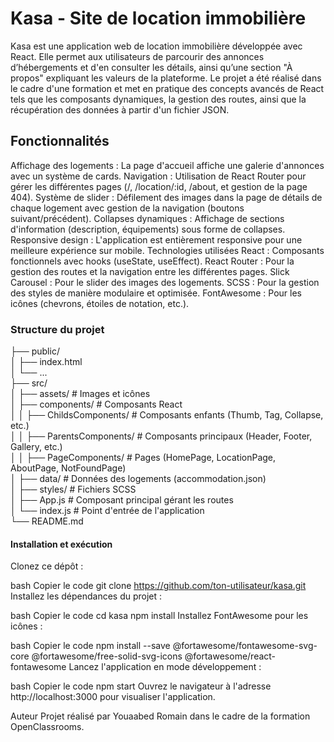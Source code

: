 <H1>Kasa - Site de location immobilière</H1>


Kasa est une application web de location immobilière développée avec React. Elle permet aux utilisateurs de parcourir des annonces d’hébergements et d'en consulter les détails, ainsi qu’une section "À propos" expliquant les valeurs de la plateforme. Le projet a été réalisé dans le cadre d'une formation et met en pratique des concepts avancés de React tels que les composants dynamiques, la gestion des routes, ainsi que la récupération des données à partir d'un fichier JSON.

<H2>Fonctionnalités</H2>


Affichage des logements : La page d'accueil affiche une galerie d'annonces avec un système de cards.
Navigation : Utilisation de React Router pour gérer les différentes pages (/, /location/:id, /about, et gestion de la page 404).
Système de slider : Défilement des images dans la page de détails de chaque logement avec gestion de la navigation (boutons suivant/précédent).
Collapses dynamiques : Affichage de sections d'information (description, équipements) sous forme de collapses.
Responsive design : L'application est entièrement responsive pour une meilleure expérience sur mobile.
Technologies utilisées
React : Composants fonctionnels avec hooks (useState, useEffect).
React Router : Pour la gestion des routes et la navigation entre les différentes pages.
Slick Carousel : Pour le slider des images des logements.
SCSS : Pour la gestion des styles de manière modulaire et optimisée.
FontAwesome : Pour les icônes (chevrons, étoiles de notation, etc.).

<H3>Structure du projet</H3>

├── public/</br>
│   ├── index.html</br>
│   └── ...</br>
├── src/</br>
│   ├── assets/                # Images et icônes</br>
│   ├── components/            # Composants React</br>
│   │   ├── ChildsComponents/  # Composants enfants (Thumb, Tag, Collapse, etc.)</br>
│   │   ├── ParentsComponents/ # Composants principaux (Header, Footer, Gallery, etc.)</br>
│   │   ├── PageComponents/    # Pages (HomePage, LocationPage, AboutPage, NotFoundPage)</br>
│   ├── data/                  # Données des logements (accommodation.json)</br>
│   ├── styles/                # Fichiers SCSS</br>
│   ├── App.js                 # Composant principal gérant les routes</br>
│   └── index.js               # Point d'entrée de l'application</br>
└── README.md</br>



<H4>Installation et exécution</H4>

Clonez ce dépôt :

bash
Copier le code
git clone https://github.com/ton-utilisateur/kasa.git
Installez les dépendances du projet :

bash
Copier le code
cd kasa
npm install
Installez FontAwesome pour les icônes :

bash
Copier le code
npm install --save @fortawesome/fontawesome-svg-core @fortawesome/free-solid-svg-icons @fortawesome/react-fontawesome
Lancez l'application en mode développement :

bash
Copier le code
npm start
Ouvrez le navigateur à l'adresse http://localhost:3000 pour visualiser l'application.

Auteur
Projet réalisé par Youaabed Romain dans le cadre de la formation OpenClassrooms.



